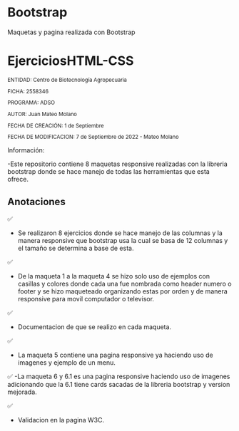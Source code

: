 # Bootstrap
Maquetas y pagina realizada con Bootstrap
# EjerciciosHTML-CSS

<sub>
  
ENTIDAD: Centro de Biotecnología Agropecuaria

FICHA: 2558346

PROGRAMA: ADSO

AUTOR: Juan Mateo Molano

FECHA DE CREACIÓN: 1 de Septiembre

FECHA DE MODIFICACION: 7 de Septiembre de 2022 - Mateo Molano

</sub>

Información:

-Este repositorio contiene 8 maquetas responsive realizadas con la libreria bootstrap donde se hace manejo de todas las herramientas que esta ofrece.

## Anotaciones
 ✅
 - Se realizaron 8 ejercicios donde se hace manejo de las columnas y la manera responsive que bootstrap usa la cual se basa de 12 columnas y el tamaño se determina a base de esta.
 
 ✅
 - De la maqueta 1 a la maqueta 4 se hizo solo uso de ejemplos con casillas y colores donde cada una fue nombrada como header numero o footer y se hizo maqueteado organizando estas por orden y de manera responsive para movil computador o televisor.

 ✅
 - Documentacion de que se realizo en cada maqueta.

 ✅
 - La maqueta 5 contiene una pagina responsive ya haciendo uso de imagenes y ejemplo de un menu.
 
 ✅
 -La maqueta 6 y 6.1 es una pagina responsive haciendo uso de imagenes adicionando que la 6.1 tiene cards sacadas de la libreria bootstrap y version mejorada.

 ✅
 - Validacion en la pagina W3C.

